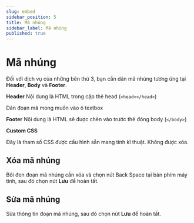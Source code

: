 ```yaml
---
slug: embed
sidebar_position: 5
title: Mã nhúng
sidebar_label: Mã nhúng
published: true
---
```


# Mã nhúng

Đối với dịch vụ của những bên thứ 3, bạn cần dán mã nhúng tương ứng tại **Header**, **Body** và **Footer**.

**Header**
Nội dung là HTML trong cặp thẻ head (`<head></head>`)

Dán đoạn mã mong muốn vào ô textbox

**Footer** 
Nội dung là HTML sẽ được chèn vào trước thẻ đóng body (`</body>`)

**Custom CSS**

Đây là tham số CSS được cấu hình sẵn mang tính kĩ thuật. Không được xóa.
  
## Xóa mã nhúng
Bôi đen đoạn mã nhúng cần xóa và chọn nút Back Space tại bàn phím máy tính, sau đó chọn nút **Lưu** để hoàn tất.

## Sửa mã nhúng
Sửa thông tin đoạn mã nhúng, sau đó chọn nút **Lưu** để hoàn tất.
